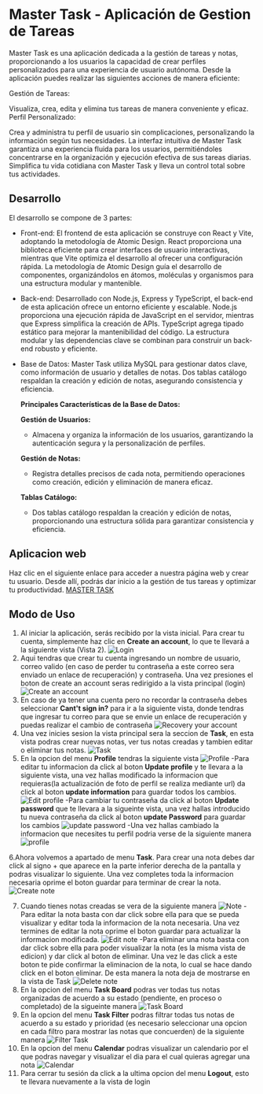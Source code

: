 # Master Task - Aplicación  de Gestion de Tareas

Master Task es una aplicación dedicada a la gestión de tareas y notas, proporcionando a los usuarios la capacidad de crear perfiles personalizados para una experiencia de usuario autónoma. Desde la aplicación puedes realizar las siguientes acciones de manera eficiente:

Gestión de Tareas:

Visualiza, crea, edita y elimina tus tareas de manera conveniente y eficaz.
Perfil Personalizado:

Crea y administra tu perfil de usuario sin complicaciones, personalizando la información según tus necesidades.
La interfaz intuitiva de Master Task garantiza una experiencia fluida para los usuarios, permitiéndoles concentrarse en la organización y ejecución efectiva de sus tareas diarias. Simplifica tu vida cotidiana con Master Task y lleva un control total sobre tus actividades.

## Desarrollo

El desarrollo se compone de 3 partes:

* Front-end: El frontend de esta aplicación se construye con React y Vite, adoptando la metodología de Atomic Design. React proporciona una biblioteca eficiente para crear interfaces de usuario interactivas, mientras que Vite optimiza el desarrollo al ofrecer una configuración rápida. La metodología de Atomic Design guía el desarrollo de componentes, organizándolos en átomos, moléculas y organismos para una estructura modular y mantenible.

* Back-end: Desarrollado con Node.js, Express y TypeScript, el back-end de esta aplicación ofrece un entorno eficiente y escalable. Node.js proporciona una ejecución rápida de JavaScript en el servidor, mientras que Express simplifica la creación de APIs. TypeScript agrega tipado estático para mejorar la mantenibilidad del código. La estructura modular y las dependencias clave se combinan para construir un back-end robusto y eficiente.

* Base de Datos: Master Task utiliza MySQL para gestionar datos clave, como información de usuario y detalles de notas. Dos tablas catálogo respaldan la creación y edición de notas, asegurando consistencia y eficiencia.

    **Principales Características de la Base de Datos:**
    
    **Gestión de Usuarios:**

    * Almacena y organiza la información de los usuarios, garantizando la autenticación segura y la personalización de perfiles.

    
    **Gestión de Notas:**

    * Registra detalles precisos de cada nota, permitiendo operaciones como creación, edición y eliminación de manera eficaz.

    **Tablas Catálogo:**

    * Dos tablas catálogo respaldan la creación y edición de notas, proporcionando una estructura sólida para garantizar consistencia y eficiencia.

## Aplicacion web
 
Haz clic en el siguiente enlace para acceder a nuestra página web y crear tu usuario. Desde allí, podrás dar inicio a la gestión de tus tareas y optimizar tu productividad.   [MASTER TASK](https://mastertask-frontend-production.up.railway.app/)

## Modo de Uso

1. Al iniciar la aplicación, serás recibido por la vista inicial. Para crear tu cuenta, simplemente haz clic en **Create an account**, lo que te llevará a la siguiente vista (Vista 2).
![Login](https://github.com/Stivenjimenez08/MasterTask-Frontend/assets/117239706/58251ca7-a4d1-497d-8e6b-732f2440e0b0)
2. Aqui tendras que crear tu cuenta ingresando un nombre de usuario, correo valido (en caso de perder tu contraseña a este correo sera enviado un enlace de recuperación) y contraseña. Una vez presiones el boton de create an account seras redirigido a la vista principal (login)
![Create an account](https://github.com/Stivenjimenez08/MasterTask-Frontend/assets/117239706/401116d3-6e4b-4a4a-bebe-61d6aee19b7f)
3. En caso de ya tener una cuenta pero no recordar la contraseña debes seleccionar **Cant't sign in?** para ir a la siguiente vista, donde tendras que ingresar tu correo para que se envie un enlace de recuperación y puedas realizar el cambio de contraseña 
![Recovery your account](https://github.com/Stivenjimenez08/MasterTask-Frontend/assets/117239706/ce4f6ee3-4ccf-475e-aad4-cb6fca474e8a)
4. Una vez inicies sesion la vista principal sera la seccion de **Task**, en esta vista podras crear nuevas notas, ver tus notas creadas y tambien editar o eliminar tus notas.
![Task](https://github.com/Stivenjimenez08/MasterTask-Frontend/assets/117239706/f151c7d0-5344-4ab8-b231-d32ac75f17bf)
5. En la opcion del menu **Profile** tendras la siguiente vista
![Profile](https://github.com/Stivenjimenez08/MasterTask-Frontend/assets/117239706/77fc036a-6ebc-481a-b8f2-9d45a557b4bf)
   -Para editar tu informacion da click al boton **Update profile** y te llevara a la siguiente vista, una vez hallas modificado la informacion que requieras(la actualización de foto de perfil se realiza mediante url) da click al boton **update information** para guardar todos los cambios. 
   ![Edit profile](https://github.com/Stivenjimenez08/MasterTask-Frontend/assets/117239706/b855125e-03d9-4ab8-a945-b43e5f033558)
   -Para cambiar tu contraseña  da click al boton **Update password** que te llevara a la sigueinte vista, una vez hallas introducido tu nueva contraseña da click al boton **update Password** para guardar los cambios
   ![update password](https://github.com/Stivenjimenez08/MasterTask-Frontend/assets/117239706/3b0fe88f-ea55-47fa-89cf-6ef6bc5e8096)
   -Una vez hallas cambiado la informacion que necesites tu perfil podria verse de la siguiente manera
   ![profile](https://github.com/Stivenjimenez08/MasterTask-Frontend/assets/117239706/1c005b85-6c15-495f-9ba5-4bbfc2479f40)

6.Ahora volvemos a apartado de menu **Task**. Para crear una nota debes dar click al signo + que aparece en la parte inferior derecha de la pantalla y podras visualizar lo siguiente. Una vez completes toda la informacion necesaria oprime el boton guardar para terminar de crear la nota.
![Create note](https://github.com/Stivenjimenez08/MasterTask-Frontend/assets/117239706/2928ce9b-eef4-4670-9eb9-6811332269c1)
   
7. Cuando tienes notas creadas se vera de la siguiente manera
![Note](https://github.com/Stivenjimenez08/MasterTask-Frontend/assets/117239706/6597c1f2-dba3-46cc-a09b-84c8c935386b)
   -Para editar la nota basta con dar click sobre ella para que se pueda visualizar y editar toda la informacion de la nota necesaria. Una vez termines de editar la nota oprime el boton guardar para actualizar la informacion modificada.
   ![Edit note](https://github.com/Stivenjimenez08/MasterTask-Frontend/assets/117239706/575490d1-835a-4b96-a736-208872a39976)
   -Para eliminar una nota basta con dar click sobre ella para poder visualizar la nota (es la misma vista de edicion) y dar click al boton de eliminar. Una vez le das click a este boton te pide confirmar la eliminacion de la nota, lo cual se hace dando click en el boton eliminar. De esta manera la nota deja de mostrarse en la vista de Task
   ![Delete note](https://github.com/Stivenjimenez08/MasterTask-Frontend/assets/117239706/c2069fa3-8ac6-4c3b-8331-de374cab736c)
8. En la opcion del menu **Task Board** podras ver todas tus notas organizadas de acuerdo a su estado (pendiente, en proceso o completado) de la sigueinte manera
   ![Task Board](https://github.com/Stivenjimenez08/MasterTask-Frontend/assets/117239706/51dee851-b1e9-4619-b049-e8b87bb158bf)
9. En la opcion del menu **Task Filter** podras filtrar todas tus notas de acuerdo a su estado y prioridad (es necesario seleccionar una opcion en cada filtro para mostrar las notas que concuerden) de la siguiente manera
   ![Filter Task](https://github.com/Stivenjimenez08/MasterTask-Frontend/assets/117239706/f304d901-e3a3-4282-b86f-02425788fd94)
10. En la opcion del menu **Calendar** podras visualizar un calendario por el que podras navegar y visualizar el dia para el cual quieras agregar una nota
   ![Calendar](https://github.com/Stivenjimenez08/MasterTask-Frontend/assets/117239706/76f1493d-b2e4-4f12-a4a9-4f2a6428fe76)
11. Para cerrar tu sesión da click a la ultima opcion del menu **Logout**, esto te llevara nuevamente a la vista de login


